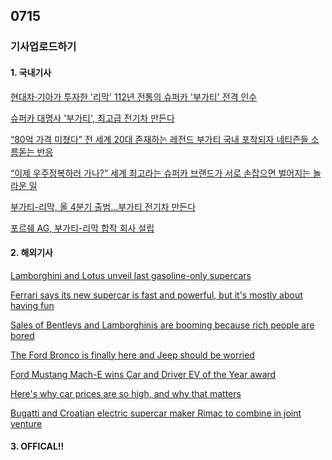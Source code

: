 ## 0715
### 기사업로드하기
#### 1. 국내기사

[현대차·기아가 투자한 '리막' 112년 전통의 슈퍼카 '부가티' 전격 인수](http://www.autoherald.co.kr/news/articleView.html?idxno=41257)

[슈퍼카 대명사 '부가티', 최고급 전기차 만든다](https://www.mk.co.kr/news/world/view/2021/07/653430/)

[“80억 가격 미쳤다” 전 세계 20대 존재하는 레전드 부가티 국내 포착되자 네티즌들 소름돋는 반응](https://autopostkorea.com/?p=56499)

[“이제 우주정복하러 가나?” 세계 최고라는 슈퍼카 브랜드가 서로 손잡으면 벌어지는 놀라운 일](https://autopostkorea.com/?p=57342)

[부가티-리막, 올 4분기 출범…부가티 전기차 만든다](http://www.newsian.co.kr/news/articleView.html?idxno=49722)

[포르쉐 AG, 부가티-리막 합작 회사 설립](https://www.enewstoday.co.kr/news/articleView.html?idxno=1493892)

>

#### 2. 해외기사

[Lamborghini and Lotus unveil last gasoline-only supercars](https://edition.cnn.com/2021/07/07/success/lamborghini-lotus-last-gasoline-engine-cars/index.html)

[Ferrari says its new supercar is fast and powerful, but it's mostly about having fun](https://edition.cnn.com/2021/06/24/success/ferrari-296-gtb-plug-in-hybrid-supercar/index.html)

[Sales of Bentleys and Lamborghinis are booming because rich people are bored](https://edition.cnn.com/2021/04/01/success/luxury-car-sales-pandemic-2020/index.html)

[The Ford Bronco is finally here and Jeep should be worried](https://edition.cnn.com/2021/06/28/success/ford-bronco-off-road/index.html)

[Ford Mustang Mach-E wins Car and Driver EV of the Year award](https://edition.cnn.com/2021/07/07/success/car-and-driver-ev-of-the-year-ford-mustang-mach-e/index.html)

[Here's why car prices are so high, and why that matters](https://edition.cnn.com/2021/07/08/business/car-prices-inflation/index.html)

[Bugatti and Croatian electric supercar maker Rimac to combine in joint venture](https://edition.cnn.com/2021/07/05/cars/volkswagen-bugatti-rimac-porsche/index.html)
>

#### 3. OFFICAL!!

[]()

[]()